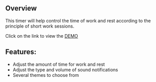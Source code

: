 ## Overview

This timer will help control the time of work and rest according to the principle of short work sessions.

Click on the link to view the [DEMO](https://ivansdk.github.io/work-and-rest_timer/)

## Features:

- Adjust the amount of time for work and rest
- Adjust the type and volume of sound notifications
- Several themes to choose from
